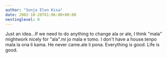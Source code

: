 ```yaml
---
author: "Sonja Elen Kisa"
date: 2002-10-28T01:06:00+00:00
nestinglevel: 0
---
```

Just an idea...If we need to do anything to change ala or ale, I think "mala" mightwork nicely for "ala".mi jo mala e tomo. I don't have a house.tenpo mala la ona li kama. He never came.ale li pona. Everything is good. Life is good.